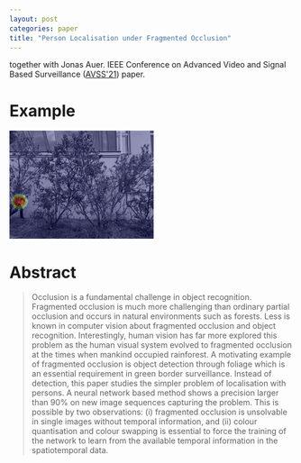 ```yaml
---
layout: post
categories: paper
title: "Person Localisation under Fragmented Occlusion"
---
```


together with Jonas Auer. IEEE Conference on Advanced Video and Signal Based Surveillance ([AVSS'21](https://doi.org/10.1109/AVSS52988.2021.9663791)) paper.

# Example
![Image](/assets/images/pflugfelder21avss.gif)

# Abstract
> Occlusion is a fundamental challenge in object recognition. Fragmented occlusion is much more
challenging than ordinary partial occlusion and occurs in natural environments such as forests. Less
is known in computer vision about fragmented occlusion and object recognition. Interestingly, human
vision has far more explored this problem as the human visual system evolved to fragmented occlusion
at the times when mankind occupied rainforest. A motivating example of fragmented occlusion is
object detection through foliage which is an essential requirement in green border surveillance.
Instead of detection, this paper studies the simpler problem of localisation with persons. A neural
network based method shows a precision larger than 90% on new image sequences capturing the problem.
This is possible by two observations: (i) fragmented occlusion is unsolvable in single images
without temporal information, and (ii) colour quantisation and colour swapping is essential to force
the training of the network to learn from the available temporal information in the spatiotemporal
data.
